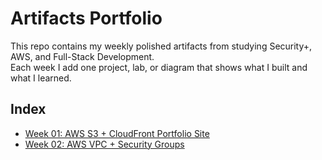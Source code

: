 # Artifacts Portfolio

This repo contains my weekly polished artifacts from studying Security+, AWS, and Full-Stack Development.  
Each week I add one project, lab, or diagram that shows what I built and what I learned.

## Index

- [Week 01: AWS S3 + CloudFront Portfolio Site](week01-aws-s3-cloudfront/)
- [Week 02: AWS VPC + Security Groups](week02-aws-vpc-securitygroups/)
